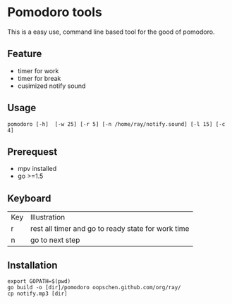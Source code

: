 # Pomodoro tools  
This is a easy use, command line based tool for the good of pomodoro.  
  
## Feature  
* timer for work  
* timer for break
* cusimized notify sound
  
## Usage  
  
    pomodoro [-h]  [-w 25] [-r 5] [-n /home/ray/notify.sound] [-l 15] [-c 4]
      
  
## Prerequest  
* mpv installed  
* go >=1.5

## Keyboard  
<table>  
  <tr>  
    <td>Key</td>
    <td>Illustration</td>
  </tr>  
  
  <tr>  
    <td>r</td>
    <td>rest all timer and go to ready state for work time</td>
  </tr>  

  <tr>  
    <td>n</td>
    <td>go to next step</td>
  </tr>  
</table>
  
## Installation  
  
    export GOPATH=$(pwd)  
    go build -o [dir]/pomodoro oopschen.github.com/org/ray/
    cp notify.mp3 [dir]
